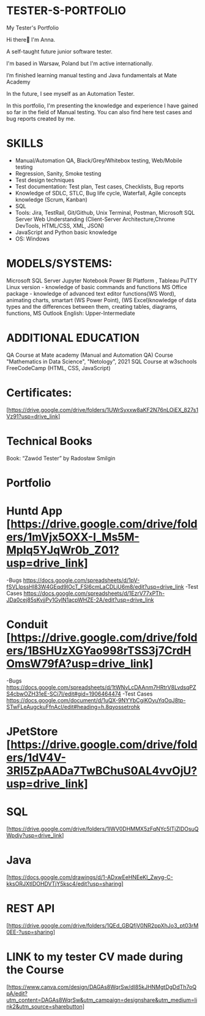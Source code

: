 # TESTER-S-PORTFOLIO
My Tester's Portfolio

Hi there👋 I'm Anna.

A self-taught future junior software tester.

I'm based in Warsaw, Poland but I'm active internationally.

I’m finished learning manual testing and Java fundamentals at Mate Academy

In the future, I see myself as an Automation Tester.

In this portfolio, I'm presenting the knowledge and experience I have gained so far in the field of Manual testing. You can also find here test cases and bug reports created by me.

# SKILLS
- Manual/Automation QA, Black/Grey/Whitebox testing, Web/Mobile testing 
- Regression, Sanity, Smoke testing
- Test design techniques
- Test documentation: Test plan, Test cases, Checklists, Bug reports
- Knowledge of SDLC, STLC, Bug life cycle, Waterfall, Agile concepts knowledge (Scrum, Kanban)
- SQL
- Tools: Jira, TestRail, Git/Github, Unix Terminal, Postman, Microsoft SQL Server
Web Understanding (Client-Server Architecture,Chrome DevTools, HTML/CSS, XML, JSON)
- JavaScript and Python basic knowledge 
- OS: Windows

# MODELS/SYSTEMS:
Microsoft SQL Server
Jupyter Notebook
Power BI Platform , Tableau
PuTTY Linux version - knowledge of basic commands and functions
MS Office package - knowledge of advanced text editor functions(WS Word), animating charts, smartart (WS Power Point), (WS Excel)knowledge of data types and the differences between them, creating tables, diagrams, functions, MS Outlook
English: Upper-Intermediate 

# ADDITIONAL EDUCATION
QA Course at Mate academy (Manual and Automation QA)
Course "Mathematics in Data Science", "Netology", 2021
SQL Course at w3schools 
FreeCodeCamp (HTML, CSS, JavaScript) 

# Certificates:
[https://drive.google.com/drive/folders/1UWrSyxxw8aKF2N76nLOiEX_827s1Vz91?usp=drive_link]

# Technical Books
Book: “Zawód Tester” by Radosław Smilgin

# Portfolio
# Huntd App [https://drive.google.com/drive/folders/1mVjx5OXX-I_Ms5M-MpIq5YJqWr0b_Z01?usp=drive_link]
-Bugs
https://docs.google.com/spreadsheets/d/1pV-fSVLIpssHI83W4GEqd9IOcT_FSl6cmLaCDLjU6m8/edit?usp=drive_link
-Test Cases
https://docs.google.com/spreadsheets/d/1EzrV77xPTh-JDa0cej85sKvjjPy1GylN1acpWHZE-2A/edit?usp=drive_link

# Conduit [https://drive.google.com/drive/folders/1BSHUzXGYao998rTSS3j7CrdHOmsW79fA?usp=drive_link]
-Bugs
https://docs.google.com/spreadsheets/d/1tWNvLcDAAnm7HRtrV8LvdsqPZS4cbwOZH31eE-SCi7I/edit#gid=1906464474
-Test Cases
https://docs.google.com/document/d/1uQX-9NYYbCgiKOyuYqOqJ8tp-STwFLeAugckuFfnAcI/edit#heading=h.8qyossetrohk
# JPetStore [https://drive.google.com/drive/folders/1dV4V-3Rl5ZpAADa7TwBChuS0AL4vvOjU?usp=drive_link]

# SQL
[https://drive.google.com/drive/folders/1IWV0DHMMX5zFqNYc5ITjZlDOsuQWpdiy?usp=drive_link]
# Java 
[https://docs.google.com/drawings/d/1-ADxwEeHNEeKI_Zwyg-C-kksORJXtlDOHDVTjY5ksc4/edit?usp=sharing]

# REST API
[https://drive.google.com/drive/folders/1QEd_GBQfjV0NR2ppXhJo3_pt03rM0EE-?usp=sharing]

# LINK to my tester CV made during the Course
[https://www.canva.com/design/DAGAs8WqrSw/dI85kJHNMgtDgDdTh7oQpA/edit?utm_content=DAGAs8WqrSw&utm_campaign=designshare&utm_medium=link2&utm_source=sharebutton]







